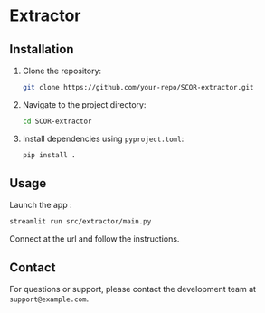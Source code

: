 # Extractor

## Installation

1. Clone the repository:
    ```bash
    git clone https://github.com/your-repo/SCOR-extractor.git
    ```
2. Navigate to the project directory:
    ```bash
    cd SCOR-extractor
    ```
3. Install dependencies using `pyproject.toml`:
    ```bash
    pip install .
    ```

## Usage

Launch the app : 
```bash
streamlit run src/extractor/main.py
```

Connect at the url and follow the instructions.

## Contact

For questions or support, please contact the development team at `support@example.com`.